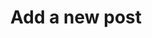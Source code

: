 ---
title: Add a new post
layout: new-post
permalink: /new-post/
sitemap: false
tags:  
  - overview
---
